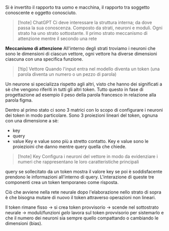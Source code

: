 Si è invertito il rapporto tra uomo e macchina, il rapporto tra soggetto conoscente e oggetto conosciuto.

>[!note] ChatGPT
>Ci deve interessare la struttura interna; da dove passa la sua conoscenza.
>Composto da strati, neuroni e moduli. 
>Ogni strato ha uno strato sottostante. Il primo strato meccanismo di attenzione mentre il secondo una rete 

**Meccanismo di attenzione**
All'interno degli strati troviamo i neuroni che sono le dimensioni di ciascun vettore, ogni vettore ha diverse dimensioni ciascuna con una specifica funzione.

>[!tip] Vettore
>Quando l'input entra nel modello diventa un token (una parola diventa un numero o un pezzo di parola)

Un neurone si specializza rispetto agli altri, visto che hanno dei significati a sè che vengono riferiti in tutti gli altri token. Tutto questo in fase di progettazione
ad esempio il peso della parola francesco in relazione alla parola figma.

Dentro al primo stato ci sono 3 matrici con lo scopo di configurare i neuroni dei token in modo particolare. Sono 3 proiezioni lineari del token, ognuna con una dimensione a sè:
- key 
- query
- value
Key e value sono più a stretto contatto. Key e value sono le proiezioini che danno mentre query quella che chiede.
>[!note] Key
>Configura i neuroni del vettore in modo da evidenziare i numeri che rappresentano le loro caratteristiche principali

query se sollecitato da un token mostra il valore key se poi è soddisfacente prendono le informazioni all'interno di query. L'interazione di queste tre componenti crea un token temporaneo come risposta.

Ciò che avviene nella rete neurale dopo l'elaborazione nello strato di sopra è che bisogna mutare di nuovo il token attraverso operazioni non lineari.

Il token rimane fisso -> si crea token provvisorio -> scende nel sottostrato neurale -> moduli/funzioni *gelo* lavora sul token provvisorio per sistemarlo e che il numero dei neuroni sia sempre quello compattando o cambiando le dimensioni (bias).